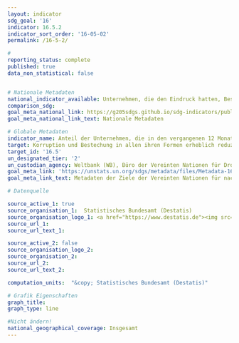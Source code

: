 ```yaml
---
layout: indicator
sdg_goal: '16'
indicator: 16.5.2
indicator_sort_order: '16-05-02'
permalink: /16-5-2/

#
reporting_status: complete
published: true
data_non_statistical: false


# Nationale Metadaten
national_indicator_available: Unternehmen, die den Eindruck hatten, Beschäftigte des öffentlichen Dienstes bestechlich waren (während ihrer Interaktionen mit öffentlichen Einrichtungen in den vergangenen zwei Jahren)
comparison_sdg:
goal_meta_national_link: https://g205sdgs.github.io/sdg-indicators/public/MetaDe/16.5.2.pdf
goal_meta_national_link_text: Nationale Metadaten

# Globale Metadaten
indicator_name: Anteil der Unternehmen, die in den vergangenen 12 Monaten mindestens einen Kontakt mit einem öffentlichen Bediensteten hatten und diesem ein Bestechungsgeld gezahlt haben oder von diesen um eine Bestechung gebeten wurden
target: Korruption und Bestechung in allen ihren Formen erheblich reduzieren
target_id: '16.5'
un_designated_tier: '2'
un_custodian_agency: Weltbank (WB), Büro der Vereinten Nationen für Drogen- und Verbrechensbekämpfung (UNODC)
goal_meta_link: 'https://unstats.un.org/sdgs/metadata/files/Metadata-16-05-02.pdf'
goal_meta_link_text: Metadaten der Ziele der Vereinten Nationen für nachhaltige Entwicklung

# Datenquelle

source_active_1: true
source_organisation_1:  Statistisches Bundesamt (Destatis)
source_organisation_logo_1: <a href="https://www.destatis.de"><img src="https://g205sdgs.github.io/sdg-indicators/public/logos/destatis.png" alt="Logo Destatis" /></a>
source_url_1:
source_url_text_1:

source_active_2: false
source_organisation_logo_2:
source_organisation_2:
source_url_2:
source_url_text_2:

computation_units:  "&copy; Statistisches Bundesamt (Destatis)"

# Grafik Eigenschaften
graph_title:
graph_type: line

#Nicht ändern!
national_geographical_coverage: Insgesamt
---
```

